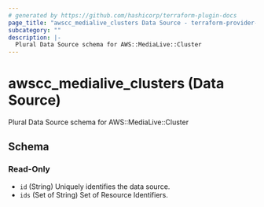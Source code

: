 ```yaml
---
# generated by https://github.com/hashicorp/terraform-plugin-docs
page_title: "awscc_medialive_clusters Data Source - terraform-provider-awscc"
subcategory: ""
description: |-
  Plural Data Source schema for AWS::MediaLive::Cluster
---
```


# awscc_medialive_clusters (Data Source)

Plural Data Source schema for AWS::MediaLive::Cluster



<!-- schema generated by tfplugindocs -->
## Schema

### Read-Only

- `id` (String) Uniquely identifies the data source.
- `ids` (Set of String) Set of Resource Identifiers.
